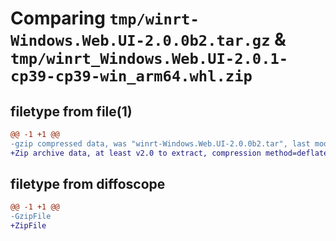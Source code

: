 # Comparing `tmp/winrt-Windows.Web.UI-2.0.0b2.tar.gz` & `tmp/winrt_Windows.Web.UI-2.0.1-cp39-cp39-win_arm64.whl.zip`

## filetype from file(1)

```diff
@@ -1 +1 @@
-gzip compressed data, was "winrt-Windows.Web.UI-2.0.0b2.tar", last modified: Sat Dec  2 18:28:04 2023, max compression
+Zip archive data, at least v2.0 to extract, compression method=deflate
```

## filetype from diffoscope

```diff
@@ -1 +1 @@
-GzipFile
+ZipFile
```


